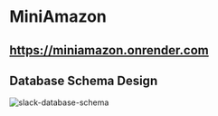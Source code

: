 # MiniAmazon

## https://miniamazon.onrender.com

## Database Schema Design

![slack-database-schema]

[slack-database-schema]: https://miniamazon.s3.us-west-2.amazonaws.com/public/amazon-database-schema.png
